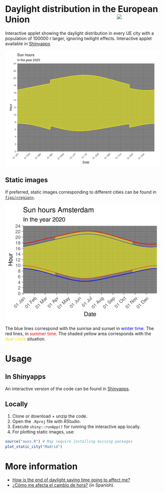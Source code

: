 # Daylight distribution in the European Union <img src="https://ec.europa.eu/transport/sites/transport/files/st/st_2.png" width="140" align="right" />
Interactive applet showing the daylight distribution in every UE city with a population of 100000 r larger, ignoring twilight effects. Interactive applet available in [Shinyapps][app]

[![time](figs/time.png)][app]

## Static images
If preferred, static images corresponding to different cities can be found in [`figs/<region>`](https://github.com/PabRod/daylight-charts/tree/master/figs).

![static](figs/eu/Amsterdam.png)

The blue lines correspond with the sunrise and sunset in <span style="color: blue;">winter time</span>. The red lines, in <span style="color: red;">summer time</span>. The shaded yellow area corresponds with the <span style="color: gold;">dual clock</span> situation.

# Usage

## In Shinyapps
An interactive version of the code can be found in [Shinyapps][app].

## Locally
1. Clone or download + unzip the code.
2. Open the `.Rproj` file with _RStudio_.
3. Execute `shiny::runApp()` for running the interactive app locally.
4. For plotting static images, use:

```r
source("auxs.R") # May require installing missing packages
plot_static_city("Madrid")
```

# More information
- [How is the end of daylight saving time going to affect me?](https://blog.esciencecenter.nl/how-is-the-end-of-daylight-saving-time-going-to-affect-me-2e6e51f96952)
- [¿Cómo me afecta el cambio de hora?](https://fuga.naukas.com/2018/09/02/interactivo-como-me-afecta-el-cambio-de-hora/) (in Spanish).

[app]: https://pabrod.shinyapps.io/cambio-de-hora/
